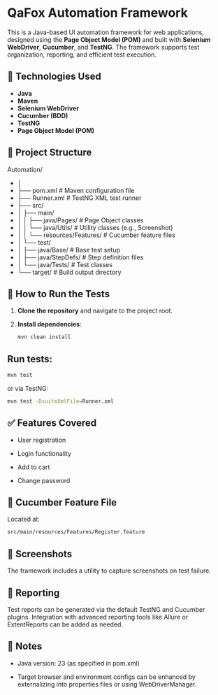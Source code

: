 # QaFox Automation Framework

This is a Java-based UI automation framework for web applications, designed using the **Page Object Model (POM)** and built with **Selenium WebDriver**, **Cucumber**, and **TestNG**. The framework supports test organization, reporting, and efficient test execution.

## 🧰 Technologies Used

- **Java**
- **Maven**
- **Selenium WebDriver**
- **Cucumber (BDD)**
- **TestNG**
- **Page Object Model (POM)**

## 📁 Project Structure

Automation/
- │
- ├── pom.xml # Maven configuration file
- ├── Runner.xml # TestNG XML test runner
- ├── src/
- │ ├── main/
- │ │ ├── java/Pages/ # Page Object classes
- │ │ └── java/Utils/ # Utility classes (e.g., Screenshot)
- │ │ └── resources/Features/ # Cucumber feature files
- │ └── test/
- │ ├── java/Base/ # Base test setup
- │ ├── java/StepDefs/ # Step definition files
- │ └── java/Tests/ # Test classes
- └── target/ # Build output directory


## 🚀 How to Run the Tests

1. **Clone the repository** and navigate to the project root.

2. **Install dependencies**:
   ```bash
   mvn clean install
   
## **Run tests**:
 ```bash
mvn test

  ```

or via TestNG:
 ```bash
mvn test -DsuiteXmlFile=Runner.xml
 ```

## **✅ Features Covered**
- User registration

- Login functionality

- Add to cart

- Change password

## **🧪 Cucumber Feature File**
Located at:
 ```bash
src/main/resources/Features/Register.feature
 ```
## **📸 Screenshots**
The framework includes a utility to capture screenshots on test failure.

## **📄 Reporting**
Test reports can be generated via the default TestNG and Cucumber plugins. Integration with advanced reporting tools like Allure or ExtentReports can be added as needed.

## **📌 Notes**
- Java version: 23 (as specified in pom.xml)

- Target browser and environment configs can be enhanced by externalizing into properties files or using WebDriverManager.







